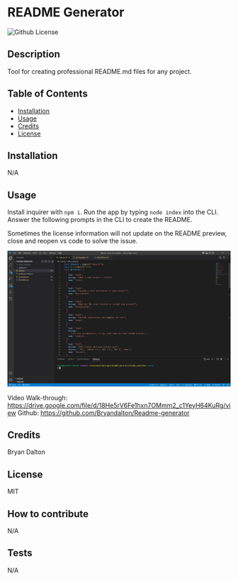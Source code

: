 
# README Generator

![Github License](https://img.shields.io/badge/license-MIT-blue.svg)

## Description

  Tool for creating professional README.md files for any project.

## Table of Contents
    
  - [Installation](#installation)
  - [Usage](#usage)
  - [Credits](#credits)
  - [License](#license)

## Installation

  N/A

## Usage
  Install inquirer with ```npm i```.
  Run the app by typing  ```node index``` into the CLI.
  Answer the following prompts in the CLI to create the README.

  Sometimes the license information will not update on the README preview, close and reopen vs code to solve the issue.

  ![screenshot](./images/readme-generator-screenshot.JPG)

  Video Walk-through: https://drive.google.com/file/d/18He5rV6Fe1hxn7OMmm2_c1YeyH64KuRg/view
  Github: https://github.com/Bryandalton/Readme-generator

## Credits

  Bryan Dalton 
  
  

## License

  MIT
        
## How to contribute
    
  N/A
        
## Tests
        
  N/A